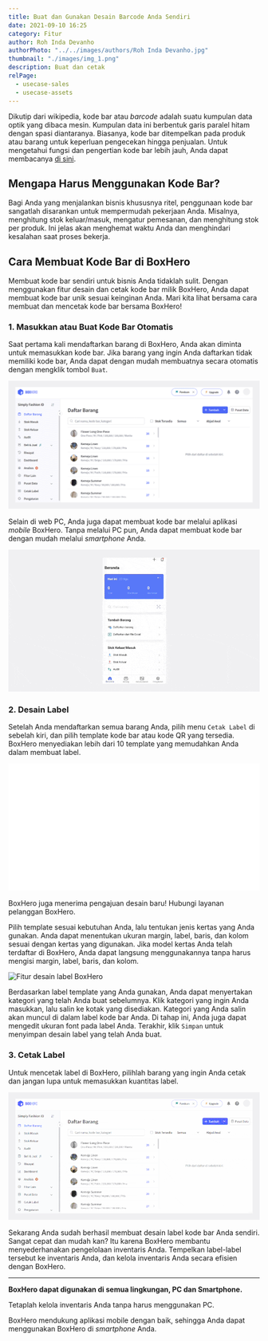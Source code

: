 ```yaml
---
title: Buat dan Gunakan Desain Barcode Anda Sendiri
date: 2021-09-10 16:25
category: Fitur
author: Roh Inda Devanho
authorPhoto: "../../images/authors/Roh Inda Devanho.jpg"
thumbnail: "./images/img_1.png"
description: Buat dan cetak
relPage:
  - usecase-sales
  - usecase-assets
---
```


Dikutip dari wikipedia, kode bar atau *barcode* adalah suatu kumpulan data optik yang dibaca mesin. Kumpulan data ini berbentuk garis paralel hitam dengan spasi diantaranya. Biasanya, kode bar ditempelkan pada produk atau barang untuk keperluan pengecekan hingga penjualan. Untuk mengetahui fungsi dan pengertian kode bar lebih jauh, Anda dapat membacanya [di sini](/id/blog/posts/mengenal-fungsi-dan-cara-kerja-barcode).

## Mengapa Harus Menggunakan Kode Bar?

Bagi Anda yang menjalankan bisnis khususnya ritel, penggunaan kode bar sangatlah disarankan untuk mempermudah pekerjaan Anda. Misalnya, menghitung stok keluar/masuk, mengatur pemesanan, dan menghitung stok per produk. Ini jelas akan menghemat waktu Anda dan menghindari kesalahan saat proses bekerja.

## Cara Membuat Kode Bar di BoxHero

Membuat kode bar sendiri untuk bisnis Anda tidaklah sulit. Dengan menggunakan fitur desain dan cetak kode bar milik BoxHero, Anda dapat membuat kode bar unik sesuai keinginan Anda. Mari kita lihat bersama cara membuat dan mencetak kode bar bersama BoxHero!

### 1. Masukkan atau Buat Kode Bar Otomatis

Saat pertama kali mendaftarkan barang di BoxHero, Anda akan diminta untuk memasukkan kode bar. Jika barang yang ingin Anda daftarkan tidak memiliki kode bar, Anda dapat dengan mudah membuatnya secara otomatis dengan mengklik tombol `Buat`.



![Pembuatan kode bar BoxHero](images/img_2.gif)

Selain di web PC, Anda juga dapat membuat kode bar melalui aplikasi *mobile* BoxHero. Tanpa melalui PC pun, Anda dapat membuat kode bar dengan mudah melalui *smartphone* Anda.



![](images/img_3.gif)

### 2. Desain Label

Setelah Anda mendaftarkan semua barang Anda, pilih menu `Cetak Label` di sebelah kiri, dan pilih template kode bar atau kode QR yang tersedia. BoxHero menyediakan lebih dari 10 template yang memudahkan Anda dalam membuat label.

![](images/img_4.gif)



<tip-box>

BoxHero juga menerima pengajuan desain baru! Hubungi layanan pelanggan BoxHero.

</tip-box>

Pilih template sesuai kebutuhan Anda, lalu tentukan jenis kertas yang Anda gunakan. Anda dapat menentukan ukuran margin, label, baris, dan kolom sesuai dengan kertas yang digunakan. Jika model kertas Anda telah terdaftar di BoxHero, Anda dapat langsung menggunakannya tanpa harus mengisi margin, label, baris, dan kolom.



![Fitur desain label BoxHero](images/img_5.gif)

Berdasarkan label template yang Anda gunakan, Anda dapat menyertakan kategori yang telah Anda buat sebelumnya. Klik kategori yang ingin Anda masukkan, lalu salin ke kotak yang disediakan. Kategori yang Anda salin akan muncul di dalam label kode bar Anda. Di tahap ini, Anda juga dapat mengedit ukuran font pada label Anda. Terakhir, klik `Simpan` untuk menyimpan desain label yang telah Anda buat.



### 3. Cetak Label

Untuk mencetak label di BoxHero, pilihlah barang yang ingin Anda cetak dan jangan lupa untuk memasukkan kuantitas label.

![Fitur cetak label BoxHero](images/img_6.gif)



Sekarang Anda sudah berhasil membuat desain label kode bar Anda sendiri. Sangat cepat dan mudah kan? Itu karena BoxHero membantu menyederhanakan pengelolaan inventaris Anda. Tempelkan label-label tersebut ke inventaris Anda, dan kelola inventaris Anda secara efisien dengan BoxHero.



<hr/>



<tip-box>

**BoxHero dapat digunakan di semua lingkungan, PC dan ****Smartphone****.**

Tetaplah kelola inventaris Anda tanpa harus menggunakan PC.

BoxHero mendukung aplikasi mobile dengan baik, sehingga Anda dapat menggunakan BoxHero di *smartphone* Anda.

</tip-box>

